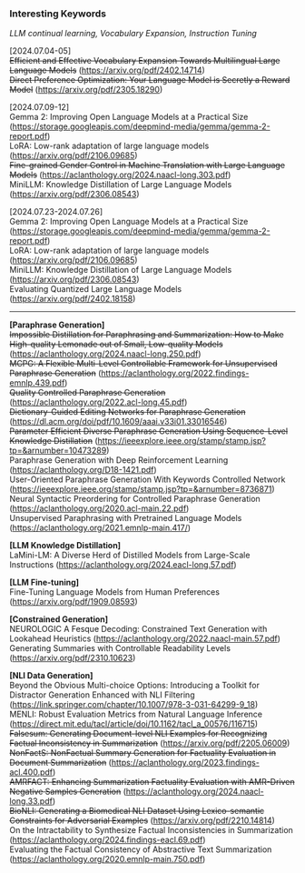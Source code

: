 ### Interesting Keywords
_LLM continual learning, Vocabulary Expansion, Instruction Tuning_

[2024.07.04-05]   
~~Efficient and Effective Vocabulary Expansion Towards Multilingual Large Language Models~~ (https://arxiv.org/pdf/2402.14714)   
~~Direct Preference Optimization: Your Language Model is Secretly a Reward Model~~ (https://arxiv.org/pdf/2305.18290)   

[2024.07.09-12]   
Gemma 2: Improving Open Language Models at a Practical Size (https://storage.googleapis.com/deepmind-media/gemma/gemma-2-report.pdf)   
LoRA: Low-rank adaptation of large language models (https://arxiv.org/pdf/2106.09685)   
~~Fine-grained Gender Control in Machine Translation with Large Language Models~~ (https://aclanthology.org/2024.naacl-long.303.pdf)   
MiniLLM: Knowledge Distillation of Large Language Models (https://arxiv.org/pdf/2306.08543)  

[2024.07.23-2024.07.26]   
Gemma 2: Improving Open Language Models at a Practical Size (https://storage.googleapis.com/deepmind-media/gemma/gemma-2-report.pdf)   
LoRA: Low-rank adaptation of large language models (https://arxiv.org/pdf/2106.09685)  
MiniLLM: Knowledge Distillation of Large Language Models (https://arxiv.org/pdf/2306.08543)  
Evaluating Quantized Large Language Models (https://arxiv.org/pdf/2402.18158)   

--------------------------------------------   
**[Paraphrase Generation]**   
~~Impossible Distillation for Paraphrasing and Summarization: How to Make High-quality Lemonade out of Small, Low-quality Models~~ (https://aclanthology.org/2024.naacl-long.250.pdf)   
~~MCPG: A Flexible Multi-Level Controllable Framework for Unsupervised Paraphrase Generation~~ (https://aclanthology.org/2022.findings-emnlp.439.pdf)   
~~Quality Controlled Paraphrase Generation~~ (https://aclanthology.org/2022.acl-long.45.pdf)   
~~Dictionary-Guided Editing Networks for Paraphrase Generation~~ (https://dl.acm.org/doi/pdf/10.1609/aaai.v33i01.33016546)    
~~Parameter Efficient Diverse Paraphrase Generation Using Sequence-Level Knowledge Distillation~~ (https://ieeexplore.ieee.org/stamp/stamp.jsp?tp=&arnumber=10473289)   
Paraphrase Generation with Deep Reinforcement Learning (https://aclanthology.org/D18-1421.pdf)   
User-Oriented Paraphrase Generation With Keywords Controlled Network (https://ieeexplore.ieee.org/stamp/stamp.jsp?tp=&arnumber=8736871)   
Neural Syntactic Preordering for Controlled Paraphrase Generation (https://aclanthology.org/2020.acl-main.22.pdf)   
Unsupervised Paraphrasing with Pretrained Language Models (https://aclanthology.org/2021.emnlp-main.417/)   

**[LLM Knowledge Distillation]**   
LaMini-LM: A Diverse Herd of Distilled Models from Large-Scale Instructions (https://aclanthology.org/2024.eacl-long.57.pdf)   

**[LLM Fine-tuning]**   
Fine-Tuning Language Models from Human Preferences (https://arxiv.org/pdf/1909.08593)

**[Constrained Generation]**   
NEUROLOGIC A Fesque Decoding: Constrained Text Generation with Lookahead Heuristics (https://aclanthology.org/2022.naacl-main.57.pdf)  
Generating Summaries with Controllable Readability Levels (https://arxiv.org/pdf/2310.10623)

**[NLI Data Generation]**   
Beyond the Obvious Multi-choice Options: Introducing a Toolkit for Distractor Generation Enhanced with NLI Filtering (https://link.springer.com/chapter/10.1007/978-3-031-64299-9_18)   
MENLI: Robust Evaluation Metrics from Natural Language Inference (https://direct.mit.edu/tacl/article/doi/10.1162/tacl_a_00576/116715)   
~~Falsesum: Generating Document-level NLI Examples for Recognizing Factual Inconsistency in Summarization~~ (https://arxiv.org/pdf/2205.06009)   
~~NonFactS: NonFactual Summary Generation for Factuality Evaluation in Document Summarization~~ (https://aclanthology.org/2023.findings-acl.400.pdf)    
~~AMRFACT: Enhancing Summarization Factuality Evaluation with AMR-Driven Negative Samples Generation~~ (https://aclanthology.org/2024.naacl-long.33.pdf)   
~~BioNLI: Generating a Biomedical NLI Dataset Using Lexico-semantic Constraints for Adversarial Examples~~ (https://arxiv.org/pdf/2210.14814)   
On the Intractability to Synthesize Factual Inconsistencies in Summarization (https://aclanthology.org/2024.findings-eacl.69.pdf)   
Evaluating the Factual Consistency of Abstractive Text Summarization (https://aclanthology.org/2020.emnlp-main.750.pdf)   

